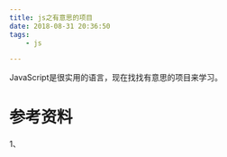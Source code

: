 ```yaml
---
title: js之有意思的项目
date: 2018-08-31 20:36:50
tags:
	- js

---
```




JavaScript是很实用的语言，现在找找有意思的项目来学习。





# 参考资料

1、

